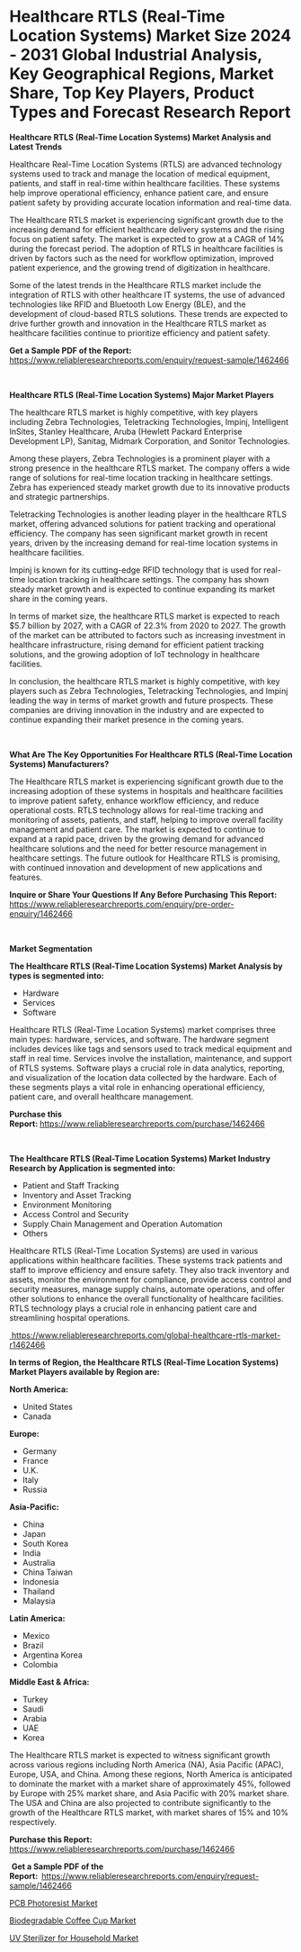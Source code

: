 <p><h1>Healthcare RTLS (Real-Time Location Systems) Market Size 2024 - 2031 Global Industrial Analysis, Key Geographical Regions, Market Share, Top Key Players, Product Types and Forecast Research Report</h1></p><p><strong>Healthcare RTLS (Real-Time Location Systems) Market Analysis and Latest Trends</strong></p>
<p><p>Healthcare Real-Time Location Systems (RTLS) are advanced technology systems used to track and manage the location of medical equipment, patients, and staff in real-time within healthcare facilities. These systems help improve operational efficiency, enhance patient care, and ensure patient safety by providing accurate location information and real-time data.</p><p>The Healthcare RTLS market is experiencing significant growth due to the increasing demand for efficient healthcare delivery systems and the rising focus on patient safety. The market is expected to grow at a CAGR of 14% during the forecast period. The adoption of RTLS in healthcare facilities is driven by factors such as the need for workflow optimization, improved patient experience, and the growing trend of digitization in healthcare.</p><p>Some of the latest trends in the Healthcare RTLS market include the integration of RTLS with other healthcare IT systems, the use of advanced technologies like RFID and Bluetooth Low Energy (BLE), and the development of cloud-based RTLS solutions. These trends are expected to drive further growth and innovation in the Healthcare RTLS market as healthcare facilities continue to prioritize efficiency and patient safety.</p></p>
<p><strong>Get a Sample PDF of the Report:&nbsp;</strong> <a href="https://www.reliableresearchreports.com/enquiry/request-sample/1462466">https://www.reliableresearchreports.com/enquiry/request-sample/1462466</a></p>
<p>&nbsp;</p>
<p><strong>Healthcare RTLS (Real-Time Location Systems) Major Market Players</strong></p>
<p><p>The healthcare RTLS market is highly competitive, with key players including Zebra Technologies, Teletracking Technologies, Impinj, Intelligent InSites, Stanley Healthcare, Aruba (Hewlett Packard Enterprise Development LP), Sanitag, Midmark Corporation, and Sonitor Technologies.</p><p>Among these players, Zebra Technologies is a prominent player with a strong presence in the healthcare RTLS market. The company offers a wide range of solutions for real-time location tracking in healthcare settings. Zebra has experienced steady market growth due to its innovative products and strategic partnerships.</p><p>Teletracking Technologies is another leading player in the healthcare RTLS market, offering advanced solutions for patient tracking and operational efficiency. The company has seen significant market growth in recent years, driven by the increasing demand for real-time location systems in healthcare facilities.</p><p>Impinj is known for its cutting-edge RFID technology that is used for real-time location tracking in healthcare settings. The company has shown steady market growth and is expected to continue expanding its market share in the coming years.</p><p>In terms of market size, the healthcare RTLS market is expected to reach $5.7 billion by 2027, with a CAGR of 22.3% from 2020 to 2027. The growth of the market can be attributed to factors such as increasing investment in healthcare infrastructure, rising demand for efficient patient tracking solutions, and the growing adoption of IoT technology in healthcare facilities.</p><p>In conclusion, the healthcare RTLS market is highly competitive, with key players such as Zebra Technologies, Teletracking Technologies, and Impinj leading the way in terms of market growth and future prospects. These companies are driving innovation in the industry and are expected to continue expanding their market presence in the coming years.</p></p>
<p>&nbsp;</p>
<p><strong>What Are The Key Opportunities For Healthcare RTLS (Real-Time Location Systems) Manufacturers?</strong></p>
<p><p>The Healthcare RTLS market is experiencing significant growth due to the increasing adoption of these systems in hospitals and healthcare facilities to improve patient safety, enhance workflow efficiency, and reduce operational costs. RTLS technology allows for real-time tracking and monitoring of assets, patients, and staff, helping to improve overall facility management and patient care. The market is expected to continue to expand at a rapid pace, driven by the growing demand for advanced healthcare solutions and the need for better resource management in healthcare settings. The future outlook for Healthcare RTLS is promising, with continued innovation and development of new applications and features.</p></p>
<p><strong>Inquire or Share Your Questions If Any Before Purchasing This Report:</strong> <a href="https://www.reliableresearchreports.com/enquiry/pre-order-enquiry/1462466">https://www.reliableresearchreports.com/enquiry/pre-order-enquiry/1462466</a></p>
<p>&nbsp;</p>
<p><strong>Market Segmentation</strong></p>
<p><strong>The Healthcare RTLS (Real-Time Location Systems) Market Analysis by types is segmented into:</strong></p>
<p><ul><li>Hardware</li><li>Services</li><li>Software</li></ul></p>
<p><p>Healthcare RTLS (Real-Time Location Systems) market comprises three main types: hardware, services, and software. The hardware segment includes devices like tags and sensors used to track medical equipment and staff in real time. Services involve the installation, maintenance, and support of RTLS systems. Software plays a crucial role in data analytics, reporting, and visualization of the location data collected by the hardware. Each of these segments plays a vital role in enhancing operational efficiency, patient care, and overall healthcare management.</p></p>
<p><strong>Purchase this Report:&nbsp;</strong><a href="https://www.reliableresearchreports.com/purchase/1462466">https://www.reliableresearchreports.com/purchase/1462466</a></p>
<p>&nbsp;</p>
<p><strong>The Healthcare RTLS (Real-Time Location Systems) Market Industry Research by Application is segmented into:</strong></p>
<p><ul><li>Patient and Staff Tracking</li><li>Inventory and Asset Tracking</li><li>Environment Monitoring</li><li>Access Control and Security</li><li>Supply Chain Management and Operation Automation</li><li>Others</li></ul></p>
<p><p>Healthcare RTLS (Real-Time Location Systems) are used in various applications within healthcare facilities. These systems track patients and staff to improve efficiency and ensure safety. They also track inventory and assets, monitor the environment for compliance, provide access control and security measures, manage supply chains, automate operations, and offer other solutions to enhance the overall functionality of healthcare facilities. RTLS technology plays a crucial role in enhancing patient care and streamlining hospital operations.</p></p>
<p><a href="https://www.reliableresearchreports.com/global-healthcare-rtls-market-r1462466">&nbsp;https://www.reliableresearchreports.com/global-healthcare-rtls-market-r1462466</a></p>
<p><strong>In terms of Region, the Healthcare RTLS (Real-Time Location Systems) Market Players available by Region are:</strong></p>
<p>
    <p> <strong> North America: </strong>
        <ul>
            <li>United States</li>
            <li>Canada</li>
        </ul>
        </p> 
    <p> <strong> Europe: </strong>
        <ul>
            <li>Germany</li>
            <li>France</li>
            <li>U.K.</li>
            <li>Italy</li>
            <li>Russia</li>
        </ul>
        </p> 
    <p> <strong> Asia-Pacific: </strong>
        <ul>
            <li>China</li>
            <li>Japan</li>
            <li>South Korea</li>
            <li>India</li>
            <li>Australia</li>
            <li>China Taiwan</li>
            <li>Indonesia</li>
            <li>Thailand</li>
            <li>Malaysia</li>
        </ul>
        </p> 
    <p> <strong> Latin America: </strong>
        <ul>
            <li>Mexico</li>
            <li>Brazil</li>
            <li>Argentina Korea</li>
            <li>Colombia</li>
        </ul>
        </p> 
    <p> <strong> Middle East & Africa: </strong>
        <ul>
            <li>Turkey</li>
            <li>Saudi</li>
            <li>Arabia</li>
            <li>UAE</li>
            <li>Korea</li>
        </ul>
    </p>
    </p>
<p><p>The Healthcare RTLS market is expected to witness significant growth across various regions including North America (NA), Asia Pacific (APAC), Europe, USA, and China. Among these regions, North America is anticipated to dominate the market with a market share of approximately 45%, followed by Europe with 25% market share, and Asia Pacific with 20% market share. The USA and China are also projected to contribute significantly to the growth of the Healthcare RTLS market, with market shares of 15% and 10% respectively.</p></p>
<p><strong>Purchase this Report: </strong><a href="https://www.reliableresearchreports.com/purchase/1462466">https://www.reliableresearchreports.com/purchase/1462466</a></p>
<p>&nbsp;<strong>Get a Sample PDF of the Report:&nbsp;&nbsp;</strong><a href="https://www.reliableresearchreports.com/enquiry/request-sample/1462466">https://www.reliableresearchreports.com/enquiry/request-sample/1462466</a></p>
<p><strong></strong></p>
<p><p><a href="https://www.linkedin.com/pulse/pcb-photoresist-market-research-report-provides-thorough-hbbwf">PCB Photoresist Market</a></p><p><a href="https://www.linkedin.com/pulse/biodegradable-coffee-cup-market-analysis-sze-forecasted-ehmve?trackingId=JStOk%2Fqe3V6oIjKVl3vQzg%3D%3D">Biodegradable Coffee Cup Market</a></p><p><a href="https://www.linkedin.com/pulse/uv-sterilizer-household-market-trends-analysis-forecasted-1fybe?trackingId=fKRQ7AzCf4flDfklf3Mgbg%3D%3D">UV Sterilizer for Household Market</a></p></p>